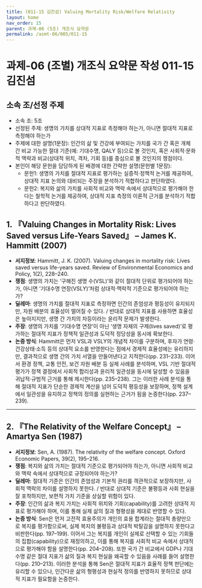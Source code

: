 ```yaml
---
title: (011-15 김진섬) Valuing Mortality Risk/Welfare Relativity
layout: home
nav_order: 15
parent: 과제-06 (5조) 개조식 요약문
permalink: /asmt-06/005/011-15
---
```


# 과제-06 (조별) 개조식 요약문 작성 011-15 김진섬

## 소속 조/선정 주제

- 소속 조: 5조
- 선정된 주제: 생명의 가치를 상대적 지표로 측정해야 하는가, 아니면 절대적 지표로 측정해야 하는가
- 주제에 대한 설명(1문장): 인간의 삶 및 건강에 부여되는 가치를 국가 간 혹은 개체 간 비교 가능한 절대 기준(예: 기대수명, QALY 등)으로 볼 것인지, 혹은 사회적·문화적 맥락과 비교(상대적 위치, 격차, 기회 등)를 중심으로 볼 것인지의 쟁점이다.
- 본인이 해당 문헌을 담당하게 된 배경에 대한 간략한 설명(문헌별 1문장):  
  - 문헌1: 생명의 가치를 절대적 지표로 평가하는 실증적·정책적 논거를 제공하여, 상대적 지표 논의와 대비되는 주장을 분석하기 적합하다고 판단하였다.
  - 문헌2: 복지와 삶의 가치를 사회적 비교와 맥락 속에서 상대적으로 평가해야 한다는 철학적 논거를 제공하여, 상대적 지표 측정의 이론적 근거를 분석하기 적합하다고 판단하였다.

## 1. 『Valuing Changes in Mortality Risk: Lives Saved versus Life-Years Saved』 – James K. Hammitt (2007)

- **서지정보**: Hammitt, J. K. (2007). Valuing changes in mortality risk: Lives saved versus life-years saved. Review of Environmental Economics and Policy, 1(2), 228–240.
- **쟁점**: 생명의 가치는 ‘구해진 생명 수(VSL)’와 같이 절대적 단위로 평가되어야 하는가, 아니면 ‘기대수명 연장(VSLY)’처럼 상대적·맥락적 기준으로 평가되어야 하는가?
- **딜레마**: 생명의 가치를 절대적 지표로 측정하면 인간의 존엄성과 평등성이 유지되지만, 자원 배분의 효율성이 떨어질 수 있다. / 반대로 상대적 지표를 사용하면 효율성은 높아지지만, 생명 간 가치의 차등이라는 윤리적 문제가 발생한다.
- **주장**: 생명의 가치를 ‘기대수명 연장’이 아닌 ‘생명 자체의 구제(lives saved)’로 평가하는 절대적 지표가 정책적 일관성과 도덕적 정당성을 동시에 확보한다.
- **논증 방식**: Hammitt은 먼저 VSL과 VSLY의 개념적 차이를 구분하며, 후자가 연령·건강상태·소득 등의 상대적 요소를 반영한다는 점에서 경제적 효율성에는 유리하지만, 결과적으로 생명 간의 가치 서열을 만들어낸다고 지적한다(pp. 231–233). 이어서 환경 정책, 교통 안전, 보건 자원 배분 등 실제 사례를 분석하며, VSL 기반 절대적 평가가 정책 결정에서 사회적 합리성과 윤리적 일관성을 동시에 달성할 수 있음을 귀납적·규범적 근거를 통해 제시한다(pp. 235–238). 그는 이러한 사례 분석을 통해 절대적 지표가 단순한 경제적 계산을 넘어 도덕적 평등성을 보장하며, 정책 설계에서 일관성을 유지하고 정책의 정의를 실현하는 근거가 됨을 논증한다(pp. 237–239).

---

## 2. 『The Relativity of the Welfare Concept』 – Amartya Sen (1987)

- **서지정보**: Sen, A. (1987). The relativity of the welfare concept. Oxford Economic Papers, 39(2), 195–216.
- **쟁점**: 복지와 삶의 가치는 절대적 기준으로 평가되어야 하는가, 아니면 사회적 비교와 맥락 속에서 상대적으로 규정되어야 하는가?
- **딜레마**: 절대적 기준은 인간의 존엄성과 기본적 권리를 객관적으로 보장하지만, 사회적 맥락의 차이를 설명하지 못한다. / 반대로 상대적 기준은 불평등과 사회 현실을 잘 포착하지만, 보편적 가치 기준을 상실할 위험이 있다.
- **주장**: 인간의 삶과 복지 가치는 사회적 위치와 기회(capability)를 고려한 상대적 지표로 평가해야 하며, 이를 통해 실제 삶의 질과 형평성을 제대로 반영할 수 있다.
- **논증 방식**: Sen은 먼저 고전적 효용주의가 개인의 효용 합계라는 절대적 총량만으로 복지를 평가함으로써, 실제 복지의 불평등과 상대적 박탈감을 설명하지 못한다고 비판한다(pp. 197–199). 이어서 그는 복지를 개인이 실제로 선택할 수 있는 기회들의 집합(capability)으로 재정의하고, 이를 통해 복지를 사회적 비교 속에서 상대적으로 평가해야 함을 설명한다(pp. 204–208). 또한 국가 간 비교에서 GDP나 기대수명 같은 절대 지표가 삶의 질과 복지 현실을 왜곡할 수 있음을 사례를 들어 설명한다(pp. 210–213). 이러한 분석을 통해 Sen은 절대적 지표가 효율적 정책 판단에는 유리할 수 있으나, 인간다운 삶의 형평성과 현실적 정의를 반영하지 못하므로 상대적 지표가 필요함을 논증한다.
